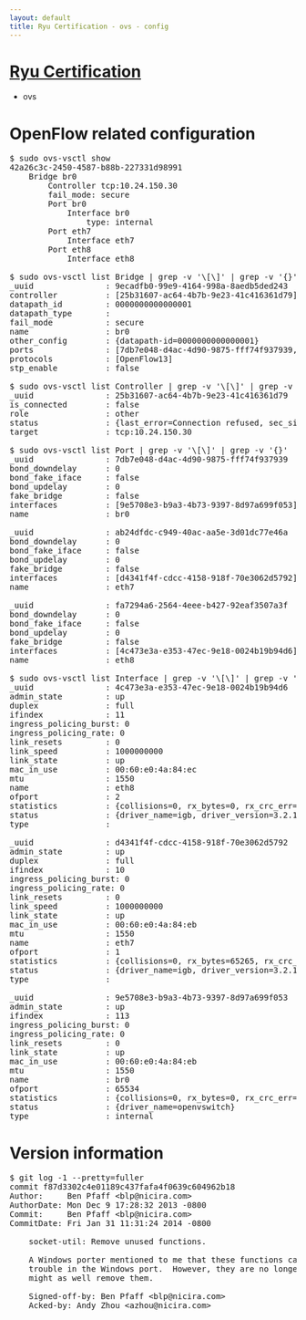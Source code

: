 ```yaml
---
layout: default
title: Ryu Certification - ovs - config
---
```

# [Ryu Certification](http://osrg.github.io/ryu/certification.html)
* ovs 

# OpenFlow related configuration
<pre>
$ sudo ovs-vsctl show
42a26c3c-2450-4587-b88b-227331d98991
    Bridge br0
        Controller tcp:10.24.150.30
        fail_mode: secure
        Port br0
            Interface br0
                type: internal
        Port eth7
            Interface eth7
        Port eth8
            Interface eth8

$ sudo ovs-vsctl list Bridge | grep -v '\[\]' | grep -v '{}'
_uuid               : 9ecadfb0-99e9-4164-998a-8aedb5ded243
controller          : [25b31607-ac64-4b7b-9e23-41c416361d79]
datapath_id         : 0000000000000001
datapath_type       : 
fail_mode           : secure
name                : br0
other_config        : {datapath-id=0000000000000001}
ports               : [7db7e048-d4ac-4d90-9875-fff74f937939, ab24dfdc-c949-40ac-aa5e-3d01dc77e46a, fa7294a6-2564-4eee-b427-92eaf3507a3f]
protocols           : [OpenFlow13]
stp_enable          : false

$ sudo ovs-vsctl list Controller | grep -v '\[\]' | grep -v '{}'
_uuid               : 25b31607-ac64-4b7b-9e23-41c416361d79
is_connected        : false
role                : other
status              : {last_error=Connection refused, sec_since_connect=352, sec_since_disconnect=2, state=BACKOFF}
target              : tcp:10.24.150.30

$ sudo ovs-vsctl list Port | grep -v '\[\]' | grep -v '{}'
_uuid               : 7db7e048-d4ac-4d90-9875-fff74f937939
bond_downdelay      : 0
bond_fake_iface     : false
bond_updelay        : 0
fake_bridge         : false
interfaces          : [9e5708e3-b9a3-4b73-9397-8d97a699f053]
name                : br0

_uuid               : ab24dfdc-c949-40ac-aa5e-3d01dc77e46a
bond_downdelay      : 0
bond_fake_iface     : false
bond_updelay        : 0
fake_bridge         : false
interfaces          : [d4341f4f-cdcc-4158-918f-70e3062d5792]
name                : eth7

_uuid               : fa7294a6-2564-4eee-b427-92eaf3507a3f
bond_downdelay      : 0
bond_fake_iface     : false
bond_updelay        : 0
fake_bridge         : false
interfaces          : [4c473e3a-e353-47ec-9e18-0024b19b94d6]
name                : eth8

$ sudo ovs-vsctl list Interface | grep -v '\[\]' | grep -v '{}'
_uuid               : 4c473e3a-e353-47ec-9e18-0024b19b94d6
admin_state         : up
duplex              : full
ifindex             : 11
ingress_policing_burst: 0
ingress_policing_rate: 0
link_resets         : 0
link_speed          : 1000000000
link_state          : up
mac_in_use          : 00:60:e0:4a:84:ec
mtu                 : 1550
name                : eth8
ofport              : 2
statistics          : {collisions=0, rx_bytes=0, rx_crc_err=0, rx_dropped=0, rx_errors=0, rx_frame_err=0, rx_over_err=0, rx_packets=0, tx_bytes=20536, tx_dropped=0, tx_errors=0, tx_packets=220}
status              : {driver_name=igb, driver_version=3.2.10-k, firmware_version=3.10-0}
type                : 

_uuid               : d4341f4f-cdcc-4158-918f-70e3062d5792
admin_state         : up
duplex              : full
ifindex             : 10
ingress_policing_burst: 0
ingress_policing_rate: 0
link_resets         : 0
link_speed          : 1000000000
link_state          : up
mac_in_use          : 00:60:e0:4a:84:eb
mtu                 : 1550
name                : eth7
ofport              : 1
statistics          : {collisions=0, rx_bytes=65265, rx_crc_err=0, rx_dropped=0, rx_errors=0, rx_frame_err=0, rx_over_err=0, rx_packets=660, tx_bytes=0, tx_dropped=0, tx_errors=0, tx_packets=0}
status              : {driver_name=igb, driver_version=3.2.10-k, firmware_version=3.10-0}
type                : 

_uuid               : 9e5708e3-b9a3-4b73-9397-8d97a699f053
admin_state         : up
ifindex             : 113
ingress_policing_burst: 0
ingress_policing_rate: 0
link_resets         : 0
link_state          : up
mac_in_use          : 00:60:e0:4a:84:eb
mtu                 : 1550
name                : br0
ofport              : 65534
statistics          : {collisions=0, rx_bytes=0, rx_crc_err=0, rx_dropped=0, rx_errors=0, rx_frame_err=0, rx_over_err=0, rx_packets=0, tx_bytes=0, tx_dropped=0, tx_errors=0, tx_packets=0}
status              : {driver_name=openvswitch}
type                : internal
</pre>

# Version information
<pre>
$ git log -1 --pretty=fuller
commit f87d3302c4e01189c437fafa4f0639c604962b18
Author:     Ben Pfaff &lt;blp@nicira.com&gt;
AuthorDate: Mon Dec 9 17:28:32 2013 -0800
Commit:     Ben Pfaff &lt;blp@nicira.com&gt;
CommitDate: Fri Jan 31 11:31:24 2014 -0800

    socket-util: Remove unused functions.
    
    A Windows porter mentioned to me that these functions caused special
    trouble in the Windows port.  However, they are no longer used, so we
    might as well remove them.
    
    Signed-off-by: Ben Pfaff &lt;blp@nicira.com&gt;
    Acked-by: Andy Zhou &lt;azhou@nicira.com&gt;
</pre>
